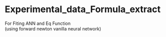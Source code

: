 # Experimental_data_Formula_extract

For Fiting ANN and Eq Function  
  (using forward newton vanilla neural network)

